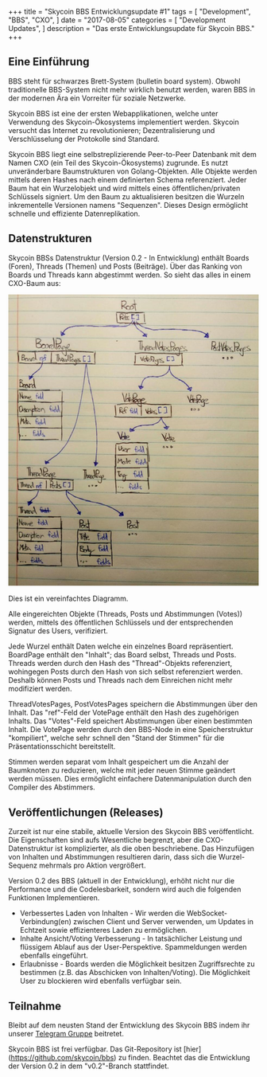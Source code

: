 +++
title = "Skycoin BBS Entwicklungsupdate #1"
tags = [
    "Development",
    "BBS",
    "CXO",
]
date = "2017-08-05"
categories = [
    "Development Updates",
]
description = "Das erste Entwicklungsupdate für Skycoin BBS."
+++

## Eine Einführung

BBS steht für schwarzes Brett-System (bulletin board system). Obwohl traditionelle BBS-System nicht mehr wirklich benutzt werden, waren BBS in der modernen Ära ein Vorreiter für soziale Netzwerke.

Skycoin BBS ist eine der ersten Webapplikationen, welche unter Verwendung des Skycoin-Ökosystems implementiert werden.
Skycoin versucht das Internet zu revolutionieren; Dezentralisierung und Verschlüsselung der Protokolle sind Standard.

Skycoin BBS liegt eine selbstreplizierende Peer-to-Peer Datenbank mit dem Namen CXO (ein Teil des Skycoin-Ökosystems) zugrunde. Es nutzt unveränderbare Baumstrukturen von Golang-Objekten. Alle Objekte werden mittels deren Hashes nach einem definierten Schema referenziert. Jeder Baum hat ein Wurzelobjekt und wird mittels eines öffentlichen/privaten Schlüssels signiert. Um den Baum zu aktualisieren besitzen die Wurzeln inkrementelle Versionen namens "Sequenzen". Dieses Design ermöglicht schnelle und effiziente Datenreplikation. 

## Datenstrukturen

Skycoin BBSs Datenstruktur (Version 0.2 - In Entwicklung) enthält Boards (Foren), Threads (Themen) und Posts (Beiträge). Über das Ranking von Boards und Threads kann abgestimmt werden. So sieht das alles in einem CXO-Baum aus:

![](https://raw.githubusercontent.com/skycoin/bbs/v0.2/doc/cxo_data_structure.jpg)

Dies ist ein vereinfachtes Diagramm.

Alle eingereichten Objekte (Threads, Posts und Abstimmungen (Votes)) werden, mittels des öffentlichen Schlüssels und der entsprechenden Signatur des Users, verifiziert.

Jede Wurzel enthält Daten welche ein einzelnes Board repräsentiert. BoardPage enthält den "Inhalt"; das Board selbst, Threads und Posts. Threads werden durch den Hash des "Thread"-Objekts referenziert, wohingegen Posts durch den Hash von sich selbst referenziert werden. Deshalb können Posts und Threads nach dem Einreichen nicht mehr modifiziert werden.

ThreadVotesPages, PostVotesPages speichern die Abstimmungen über den Inhalt. Das "ref"-Feld der VotePage enthält den Hash des zugehörigen Inhalts. Das "Votes"-Feld speichert Abstimmungen über einen bestimmten Inhalt. Die VotePage werden durch den BBS-Node in eine Speicherstruktur "kompiliert", welche sehr schnell den "Stand der Stimmen" für die Präsentationsschicht bereitstellt.

Stimmen werden separat vom Inhalt gespeichert um die Anzahl der Baumknoten zu reduzieren, welche mit jeder neuen Stimme geändert werden müssen.
Dies ermöglicht einfachere Datenmanipulation durch den Compiler des Abstimmers.

## Veröffentlichungen (Releases)

Zurzeit ist nur eine stabile, aktuelle Version des Skycoin BBS veröffentlicht. Die Eigenschaften sind aufs Wesentliche begrenzt, aber die CXO-Datenstruktur ist komplizierter, als die oben beschriebene. Das Hinzufügen von Inhalten und Abstimmungen resultieren darin, dass sich die Wurzel-Sequenz mehrmals pro Aktion vergrößert. 

Version 0.2 des BBS (aktuell in der Entwicklung), erhöht nicht nur die Performance und die Codelesbarkeit, sondern wird auch die folgenden Funktionen Implementieren.

* Verbessertes Laden von Inhalten - Wir werden die WebSocket-Verbindung(en) zwischen Client und Server verwenden, um Updates in Echtzeit sowie effizienteres Laden zu ermöglichen.
* Inhalte Ansicht/Voting Verbesserung - In tatsächlicher Leistung und flüssigem Ablauf aus der User-Perspektive. Spammeldungen werden ebenfalls eingeführt.
* Erlaubnisse - Boards werden die Möglichkeit besitzen Zugriffsrechte zu bestimmen (z.B. das Abschicken von Inhalten/Voting). Die Möglichkeit User zu blockieren wird ebenfalls verfügbar sein.

## Teilnahme

Bleibt auf dem neusten Stand der Entwicklung des Skycoin BBS indem ihr unserer [Telegram Gruppe](https://t.me/skycoinbbs) beitretet.

Skycoin BBS ist frei verfügbar. Das Git-Repository ist [hier] (https://github.com/skycoin/bbs) zu finden. Beachtet das die Entwicklung der Version 0.2 in dem "v0.2"-Branch stattfindet.

